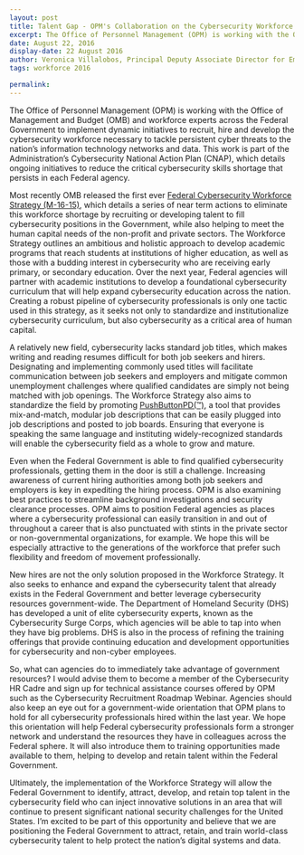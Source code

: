 ```yaml
---
layout: post
title: Talent Gap - OPM's Collaboration on the Cybersecurity Workforce Strategy
excerpt: The Office of Personnel Management (OPM) is working with the Office of Management and Budget (OMB) and workforce experts across the Federal Government to implement dynamic initiatives to recruit, hire and develop the cybersecurity workforce necessary to tackle persistent cyber threats to the nation’s information technology networks and data.
date: August 22, 2016
display-date: 22 August 2016
author: Veronica Villalobos, Principal Deputy Associate Director for Employee Services at the Office of Personnel Management
tags: workforce 2016

permalink:
---
```

The Office of Personnel Management (OPM) is working with the Office of Management and Budget (OMB) and workforce experts across the Federal Government to implement dynamic initiatives to recruit, hire and develop the cybersecurity workforce necessary to tackle persistent cyber threats to the nation’s information technology networks and data. This work is part of the Administration’s Cybersecurity National Action Plan (CNAP), which details ongoing initiatives to reduce the critical cybersecurity skills shortage that persists in each Federal agency.

Most recently OMB released the first ever [Federal Cybersecurity Workforce Strategy (M-16-15)](https://www.whitehouse.gov/sites/default/files/omb/memoranda/2016/m-16-15.pdf), which details a series of near term actions to eliminate this workforce shortage by recruiting or developing talent to fill cybersecurity positions in the Government, while also helping to meet the human capital needs of the non-profit and private sectors. The Workforce Strategy outlines an ambitious and holistic approach to develop academic programs that reach students at institutions of higher education, as well as those with a budding interest in cybersecurity who are receiving early primary, or secondary education. Over the next year, Federal agencies will partner with academic institutions to develop a foundational cybersecurity curriculum that will help expand cybersecurity education across the nation. Creating a robust pipeline of cybersecurity professionals is only one tactic used in this strategy, as it seeks not only to standardize and institutionalize cybersecurity curriculum, but also cybersecurity as a critical area of human capital.

A relatively new field, cybersecurity lacks standard job titles, which makes writing and reading resumes difficult for both job seekers and hirers. Designating and implementing commonly used titles will facilitate communication between job seekers and employers and mitigate common unemployment challenges where qualified candidates are simply not being matched with job openings. The Workforce Strategy also aims to standardize the field by promoting [PushButtonPD(™)](https://niccs.us-cert.gov/sites/default/files/publications/documents/DHS%20CMSI%20PushButtonPD%20v3%20Capabilities%20Description%2020160322.pdf), a tool that provides mix-and-match, modular job descriptions that can be easily plugged into job descriptions and posted to job boards. Ensuring that everyone is speaking the same language and instituting widely-recognized standards will enable the cybersecurity field as a whole to grow and mature.

Even when the Federal Government is able to find qualified cybersecurity professionals, getting them in the door is still a challenge. Increasing awareness of current hiring authorities among both job seekers and employers is key in expediting the hiring process. OPM is also examining best practices to streamline background investigations and security clearance processes. OPM aims to position Federal agencies as places where a cybersecurity professional can easily transition in and out of throughout a career that is also punctuated with stints in the private sector or non-governmental organizations, for example. We hope this will be especially attractive to the generations of the workforce that prefer such flexibility and freedom of movement professionally.

New hires are not the only solution proposed in the Workforce Strategy. It also seeks to enhance and expand the cybersecurity talent that already exists in the Federal Government and better leverage cybersecurity resources government-wide. The Department of Homeland Security (DHS) has developed a unit of elite cybersecurity experts, known as the Cybersecurity Surge Corps, which agencies will be able to tap into when they have big problems. DHS is also in the process of refining the training offerings that provide continuing education and development opportunities for cybersecurity and non-cyber employees.

So, what can agencies do to immediately take advantage of government resources? I would advise them to become a member of the Cybersecurity HR Cadre and sign up for technical assistance courses offered by OPM such as the Cybersecurity Recruitment Roadmap Webinar. Agencies should also keep an eye out for a government-wide orientation that OPM plans to hold for all cybersecurity professionals hired within the last year. We hope this orientation will help Federal cybersecurity professionals form a stronger network and understand the resources they have in colleagues across the Federal sphere. It will also introduce them to training opportunities made available to them, helping to develop and retain talent within the Federal Government.

Ultimately, the implementation of the Workforce Strategy will allow the Federal Government to identify, attract, develop, and retain top talent in the cybersecurity field who can inject innovative solutions in an area that will continue to present significant national security challenges for the United States. I’m excited to be part of this opportunity and believe that we are positioning the Federal Government to attract, retain, and train world-class cybersecurity talent to help protect the nation’s digital systems and data.
